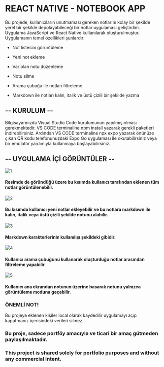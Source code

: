 # REACT NATIVE - NOTEBOOK APP
Bu projede, kullanıcıların unutmaması gereken notlarını kolay bir şekilde yerel bir şekilde depolayabileceği bir notlar uygulaması geliştirdim. Uygulama JavaScript ve React Native kullanılarak oluşturulmuştur. Uygulamanın temel özellikleri şunlardır:

- Not listesini görüntüleme

- Yeni not ekleme

- Var olan notu düzenleme

- Notu silme

- Arama çubuğu ile notları filtreleme

- Markdown ile notları kalın, italik ve üstü çizili bir şekilde yazma


## -- KURULUM -- 
Bilgisayarınızda Visual Studio Code kurulumunun yapılmış olması gerekmektedir. VS CODE terminaline npm install yazarak gerekli paketleri indirebilirsiniz. Ardından VS CODE terminaline npx expo yazarak önünüze çıkan QR kodu telefonunuzdaki Expo Go uygulaması ile okutabilirsiniz veya bir emülatör yardımıyla kullanmaya başlayabilirsiniz.

## -- UYGULAMA İÇİ GÖRÜNTÜLER -- 
![1](https://github.com/user-attachments/assets/c1935a81-5fc8-4d23-a45d-5dcc70ab2ded)

#### Resimde de göründüğü üzere bu kısımda kullanıcı tarafından eklenen tüm notlar görüntülenebilir.

![2](https://github.com/user-attachments/assets/45b8aa17-517b-47e0-a6ed-80bad5895fb6)

#### Bu kısımda kullanıcı yeni notlar ekleyebilir ve bu notlara markdown ile kalın, italik veya üstü çizili şekilde notunu alabilir.

![3](https://github.com/user-attachments/assets/4379b9f2-bd9f-4a71-865a-9f0ab1f1dcdf)

#### Markdown karakterlerinin kullanılışı şekildeki gibidir.

![4](https://github.com/user-attachments/assets/42a09059-4afd-4cb4-8a2a-b26956cde89c)

#### Kullanıcı arama çubuğunu kullanarak oluşturduğu notlar arasından filtreleme yapabilir

![5](https://github.com/user-attachments/assets/82de69f5-4a99-434e-adb1-eb76091e8905)

#### Kullanıcı ana ekrandan notunun üzerine basarak notunu yalnızca görüntüleme moduna geçebilir.


### ÖNEMLİ NOT!
Bu projeye eklenen kişiler local olarak kaydedilir uygulamayı açıp kapatmanız içerisindeki verileri silmez.

### Bu proje, sadece portföy amacıyla ve ticari bir amaç gütmeden paylaşılmaktadır.
### This project is shared solely for portfolio purposes and without any commercial intent.
